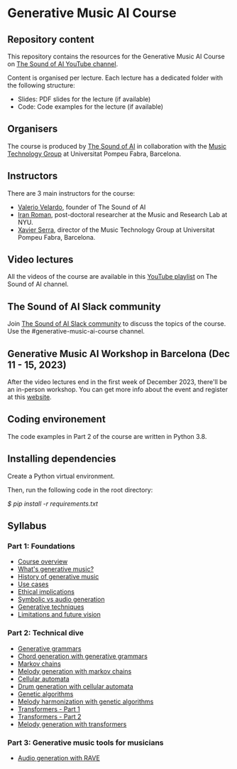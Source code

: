 # Generative Music AI Course

## Repository content
This repository contains the resources for the Generative Music AI Course on 
[The Sound of AI YouTube 
channel](https://www.youtube.com/channel/UCZPFjMe1uRSirmSpznqvJfQ).

Content is organised per lecture. Each lecture has a dedicated folder with the 
following structure:
- Slides: PDF slides for the lecture (if available)
- Code: Code examples for the lecture (if available)

## Organisers
The course is produced by [The Sound of AI](https://thesoundofai.com/) in 
collaboration with the [Music Technology Group](https://www.upf.edu/web/mtg)
at Universitat Pompeu Fabra, 
Barcelona.

## Instructors
There are 3 main instructors for the course:

- [Valerio Velardo](https://thesoundofai.com/), founder of The Sound of AI
- [Iran Roman](https://steinhardt.nyu.edu/people/iran-r-roman), 
  post-doctoral researcher at the Music and Research Lab at NYU.
- [Xavier Serra](https://www.upf.edu/web/xavier-serra), director of the Music Technology Group at Universitat Pompeu Fabra, Barcelona.

## Video lectures
All the videos of the course are available in this [YouTube 
playlist](https://www.youtube.com/playlist?list=PL-wATfeyAMNqAPjwGT3ikEz3gMo23pl-D) on The Sound of AI channel.

## The Sound of AI Slack community
Join [The Sound of AI Slack community](https://valeriovelardo.com/the-sound-of-ai-community/) to discuss the topics of the course. 
Use the 
#generative-music-ai-course channel.

## Generative Music AI Workshop in Barcelona (Dec 11 - 15, 2023)
After the video lectures end in the first week of December 2023, there'll 
be an in-person workshop. 
You can get more info about the event and 
register at this [website](https://www.upf.edu/web/mtg/generative-music-ai-workshop).

## Coding environement
The code examples in Part 2 of the course are written in Python 3.8.

## Installing dependencies
Create a Python virtual environment. 

Then, run the following code in the root directory:

*$ pip install -r requirements.txt* 

## Syllabus

### Part 1: Foundations
- [Course overview](https://www.youtube.com/watch?v=NpJWprrqlFw&list=PL-wATfeyAMNqAPjwGT3ikEz3gMo23pl-D&index=2)
- [What's generative music?](https://www.youtube.com/watch?v=9QNG56fc_l8&list=PL-wATfeyAMNqAPjwGT3ikEz3gMo23pl-D&index=2)
- [History of generative music](https://www.youtube.com/watch?v=3znKoIUrgDI&list=PL-wATfeyAMNqAPjwGT3ikEz3gMo23pl-D&index=3)
- [Use cases](https://www.youtube.com/watch?v=Fg3TGfbEL64&list=PL-wATfeyAMNqAPjwGT3ikEz3gMo23pl-D&index=4)
- [Ethical implications](https://www.youtube.com/watch?v=DCaE5776Rqg&list=PL-wATfeyAMNqAPjwGT3ikEz3gMo23pl-D&index=5)
- [Symbolic vs audio generation](https://www.youtube.com/watch?v=VYxcHHJNTR0&list=PL-wATfeyAMNqAPjwGT3ikEz3gMo23pl-D&index=6)
- [Generative techniques](https://www.youtube.com/watch?v=W-_eWSrQ_vU&list=PL-wATfeyAMNqAPjwGT3ikEz3gMo23pl-D&index=7)
- [Limitations and future vision](https://www.youtube.com/watch?v=viR9q61wV4Q&list=PL-wATfeyAMNqAPjwGT3ikEz3gMo23pl-D&index=8)

### Part 2: Technical dive
- [Generative grammars](https://www.youtube.com/watch?v=h0uuVelImro&list=PL-wATfeyAMNqAPjwGT3ikEz3gMo23pl-D&index=9)
- [Chord generation with generative grammars](https://www.youtube.com/watch?v=ozCxNbOBmUs&list=PL-wATfeyAMNqAPjwGT3ikEz3gMo23pl-D&index=10)
- [Markov chains](https://www.youtube.com/watch?v=gn-_ocUaGYo&list=PL-wATfeyAMNqAPjwGT3ikEz3gMo23pl-D&index=11)
- [Melody generation with markov chains](https://www.youtube.com/watch?v=V7OPB6zmSdM&list=PL-wATfeyAMNqAPjwGT3ikEz3gMo23pl-D&index=12)
- [Cellular automata](https://www.youtube.com/watch?v=YoRPjU_Fbq0&list=PL-wATfeyAMNqAPjwGT3ikEz3gMo23pl-D&index=13)
- [Drum generation with cellular automata](https://www.youtube.com/watch?v=GIoLWVPb8mc&list=PL-wATfeyAMNqAPjwGT3ikEz3gMo23pl-D&index=14)
- [Genetic algorithms](https://www.youtube.com/watch?v=CAVy7OZ87mE&list=PL-wATfeyAMNqAPjwGT3ikEz3gMo23pl-D&index=15)
- [Melody harmonization with genetic algorithms](https://www.youtube.com/watch?v=AmtLrd-cYSY&list=PL-wATfeyAMNqAPjwGT3ikEz3gMo23pl-D&index=16)
- [Transformers - Part 1](https://www.youtube.com/watch?v=FtXT-AFzSvg&list=PL-wATfeyAMNqAPjwGT3ikEz3gMo23pl-D&index=17)
- [Transformers - Part 2](https://www.youtube.com/watch?v=ctbvMnbylsA&list=PL-wATfeyAMNqAPjwGT3ikEz3gMo23pl-D&index=19)
- [Melody generation with transformers]()

### Part 3: Generative music tools for musicians
- [Audio generation with RAVE](https://www.youtube.com/watch?v=j4LABY2d7k4&list=PL-wATfeyAMNqAPjwGT3ikEz3gMo23pl-D&index=19)